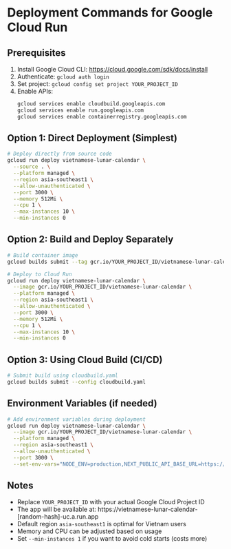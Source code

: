 # Deployment Commands for Google Cloud Run

## Prerequisites
1. Install Google Cloud CLI: https://cloud.google.com/sdk/docs/install
2. Authenticate: `gcloud auth login`
3. Set project: `gcloud config set project YOUR_PROJECT_ID`
4. Enable APIs:
   ```bash
   gcloud services enable cloudbuild.googleapis.com
   gcloud services enable run.googleapis.com
   gcloud services enable containerregistry.googleapis.com
   ```

## Option 1: Direct Deployment (Simplest)
```bash
# Deploy directly from source code
gcloud run deploy vietnamese-lunar-calendar \
  --source . \
  --platform managed \
  --region asia-southeast1 \
  --allow-unauthenticated \
  --port 3000 \
  --memory 512Mi \
  --cpu 1 \
  --max-instances 10 \
  --min-instances 0
```

## Option 2: Build and Deploy Separately
```bash
# Build container image
gcloud builds submit --tag gcr.io/YOUR_PROJECT_ID/vietnamese-lunar-calendar

# Deploy to Cloud Run
gcloud run deploy vietnamese-lunar-calendar \
  --image gcr.io/YOUR_PROJECT_ID/vietnamese-lunar-calendar \
  --platform managed \
  --region asia-southeast1 \
  --allow-unauthenticated \
  --port 3000 \
  --memory 512Mi \
  --cpu 1 \
  --max-instances 10 \
  --min-instances 0
```

## Option 3: Using Cloud Build (CI/CD)
```bash
# Submit build using cloudbuild.yaml
gcloud builds submit --config cloudbuild.yaml
```

## Environment Variables (if needed)
```bash
# Add environment variables during deployment
gcloud run deploy vietnamese-lunar-calendar \
  --image gcr.io/YOUR_PROJECT_ID/vietnamese-lunar-calendar \
  --platform managed \
  --region asia-southeast1 \
  --allow-unauthenticated \
  --port 3000 \
  --set-env-vars="NODE_ENV=production,NEXT_PUBLIC_API_BASE_URL=https://adl-cms-735256194233.asia-southeast1.run.app"
```

## Notes
- Replace `YOUR_PROJECT_ID` with your actual Google Cloud Project ID
- The app will be available at: https://vietnamese-lunar-calendar-[random-hash]-uc.a.run.app
- Default region `asia-southeast1` is optimal for Vietnam users
- Memory and CPU can be adjusted based on usage
- Set `--min-instances 1` if you want to avoid cold starts (costs more)
